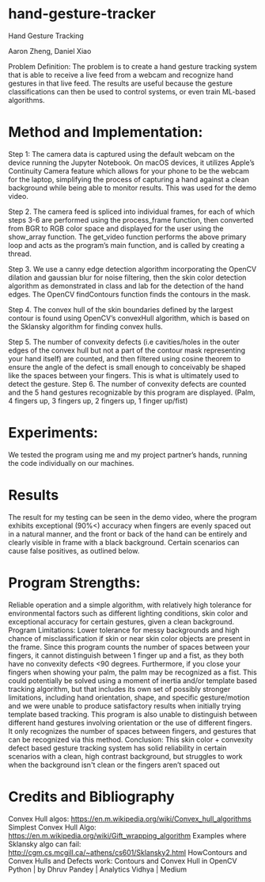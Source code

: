 # hand-gesture-tracker
Hand Gesture Tracking

 Aaron Zheng, Daniel Xiao

 Problem Definition:
 The problem is to create a hand gesture tracking system that is able to receive a live feed from a
 webcam and recognize hand gestures in that live feed. The results are useful because the gesture
 classifications can then be used to control systems, or even train ML-based algorithms.
 
 # Method and Implementation:
 
 Step 1:
 The camera data is captured using the default webcam on the device running the Jupyter
 Notebook. On macOS devices, it utilizes Apple’s Continuity Camera feature which allows for
 your phone to be the webcam for the laptop, simplifying the process of capturing a hand against
 a clean background while being able to monitor results. This was used for the demo video.
 
 Step 2.
 The camera feed is spliced into individual frames, for each of which steps 3-6 are performed
 using the process_frame function, then converted from BGR to RGB color space and displayed
 for the user using the show_array function. The get_video function performs the above primary
 loop and acts as the program’s main function, and is called by creating a thread.
 
 Step 3. We use a canny edge detection algorithm incorporating the OpenCV dilation and
 gaussian blur for noise filtering, then the skin color detection algorithm as demonstrated in class
 and lab for the detection of the hand edges. The OpenCV findContours function finds the
 contours in the mask.
 
 Step 4.
 The convex hull of the skin boundaries defined by the largest contour is found using OpenCV’s
 convexHull algorithm, which is based on the Sklansky algorithm for finding convex hulls.
 
 Step 5.
 The number of convexity defects (i.e cavities/holes in the outer edges of the convex hull but not
a part of the contour mask representing your hand itself) are counted, and then filtered using
 cosine theorem to ensure the angle of the defect is small enough to conceivably be shaped like
 the spaces between your fingers. This is what is ultimately used to detect the gesture.
 Step 6. The number of convexity defects are counted and the 5 hand gestures recognizable by
 this program are displayed. (Palm, 4 fingers up, 3 fingers up, 2 fingers up, 1 finger up/fist)
 
 # Experiments:
 We tested the program using me and my project partner’s hands, running the code individually
 on our machines.
 
 # Results
 The result for my testing can be seen in the demo video, where the program exhibits exceptional
 (90%<) accuracy when fingers are evenly spaced out in a natural manner, and the front or back
 of the hand can be entirely and clearly visible in frame with a black background. Certain
 scenarios can cause false positives, as outlined below.

 # Program Strengths:
 
 Reliable operation and a simple algorithm, with relatively high tolerance for environmental
 factors such as different lighting conditions, skin color and exceptional accuracy for certain
 gestures, given a clean background.
 Program Limitations:
 Lower tolerance for messy backgrounds and high chance of misclassification if skin or near skin
 color objects are present in the frame.
 Since this program counts the number of spaces between your fingers, it cannot distinguish
 between 1 finger up and a fist, as they both have no convexity defects <90 degrees. Furthermore,
 if you close your fingers when showing your palm, the palm may be recognized as a fist. This
 could potentially be solved using a moment of inertia and/or template based tracking algorithm,
 but that includes its own set of possibly stronger limitations, including hand orientation, shape,
 and specific gesture/motion and we were unable to produce satisfactory results when initially
 trying template based tracking.
 This program is also unable to distinguish between different hand gestures involving orientation
 or the use of different fingers. It only recognizes the number of spaces between fingers, and
 gestures that can be recognized via this method.
 Conclusion:
 This skin color + convexity defect based gesture tracking system has solid reliability in certain
 scenarios with a clean, high contrast background, but struggles to work when the background
 isn't clean or the fingers aren’t spaced out

 
# Credits and Bibliography

 Convex Hull algos:
 https://en.m.wikipedia.org/wiki/Convex_hull_algorithms
 Simplest Convex Hull Algo:
 https://en.m.wikipedia.org/wiki/Gift_wrapping_algorithm
Examples where Sklansky algo can fail:
 http://cgm.cs.mcgill.ca/~athens/cs601/Sklansky2.html
 HowContours and Convex Hulls and Defects work:
 Contours and Convex Hull in OpenCV Python | by Dhruv Pandey | Analytics Vidhya | Medium

